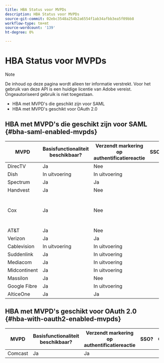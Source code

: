 ```yaml
---
title: HBA Status voor MVPDs
description: HBA Status voor MVPDs
source-git-commit: 02ebc3548a254b2a6554f1ab34afbb3ea5f09bb8
workflow-type: tm+mt
source-wordcount: '139'
ht-degree: 0%

---
```


# HBA Status voor MVPDs

>[!NOTE]
>
>De inhoud op deze pagina wordt alleen ter informatie verstrekt. Voor het gebruik van deze API is een huidige licentie van Adobe vereist. Ongeautoriseerd gebruik is niet toegestaan.


* HBA met MVPD&#39;s die geschikt zijn voor SAML
* HBA met MVPD&#39;s geschikt voor OAuth 2.0


## HBA met MVPD&#39;s die geschikt zijn voor SAML {#bha-saml-enabled-mvpds}

| MVPD | Basisfunctionaliteit beschikbaar? | Verzendt markering op authentificatiereactie | SSO? | Opmerkingen |
|---|---|---|---|---|
| DirecTV | Ja | Nee |      |                                      |
| Dish | In uitvoering | In uitvoering |      |                                      |
| Spectrum | Ja | Ja |      |                                      |
| Handvest | Ja | Nee |      |                                      |
| Cox | Ja | Nee |      | Ouderlijke controles moeten worden ingeschakeld |
| AT&amp;T | Ja | Nee |      |                                      |
| Verizon | Ja | Ja |      |                                      |
| Cablevision | In uitvoering | In uitvoering |      |                                      |
| Suddenlink | Ja | In uitvoering |      |                                      |
| Mediacom | Ja | In uitvoering |      |                                      |
| Midcontinent | Ja | In uitvoering |      |                                      |
| Massilon | Ja | Nee |      |                                      |
| Google Fibre | Ja | In uitvoering |      |                                      |
| AlticeOne | Ja | Ja |      |                                      |


## HBA met MVPD&#39;s geschikt voor OAuth 2.0 {#hba-with-oauth2-enabled-mvpds}

| MVPD | Basisfunctionaliteit beschikbaar? | Verzendt markering op authentificatiereactie | SSO? | Opmerkingen |
|---|---|---|---|---|
| Comcast | Ja | Ja | | |
